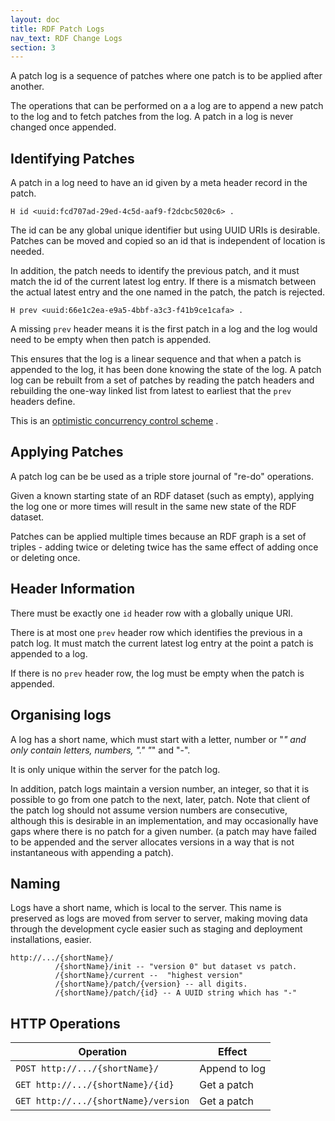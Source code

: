 ```yaml
---
layout: doc
title: RDF Patch Logs
nav_text: RDF Change Logs
section: 3
---
```


A patch log is a sequence of patches where one patch is to be applied after another.

The operations that can be performed on a a log are to append a new patch to
the log and to fetch patches from the log. A patch in a log is never changed once appended.

## Identifying Patches

A patch in a log need to have an id given by a meta header record in the patch.

```
H id <uuid:fcd707ad-29ed-4c5d-aaf9-f2dcbc5020c6> .
```

The id can be any global unique identifier but using UUID URIs is desirable.
Patches can be moved and copied so an id that is independent of location is needed.

In addition, the patch needs to identify the previous patch, and it must match the id
of the current latest log entry. If there is a mismatch between the actual latest entry
and the one named in the patch, the patch is rejected.

```
H prev <uuid:66e1c2ea-e9a5-4bbf-a3c3-f41b9ce1cafa> .
```

A missing `prev` header means it is the first patch in a log and the log would need to be empty
when then patch is appended.

This ensures that the log is a linear sequence and that when a patch is appended
to the log, it has been done knowing the state of the log.
A patch log can be rebuilt from a set of patches by reading the patch headers and
rebuilding the one-way linked list from latest to earliest that the `prev` headers
define.

This is an [optimistic concurrency control scheme](https://en.wikipedia.org/wiki/Optimistic_concurrency_control_) .

## Applying Patches

A patch log can be be used as a triple store journal of "re-do" operations.

Given a known starting state of an RDF dataset (such as empty), applying the log one
or more times will result in the same new state of the RDF dataset.

Patches can be applied multiple times because an RDF graph is a set of triples -
adding twice or deleting twice has the same effect of adding once or deleting once.

## Header Information

There must be exactly one `id` header row with a globally unique URI.

There is at most one `prev` header row which identifies the previous in
a patch log. It must match the current latest log entry at the point a patch is
appended to a log.

If there is no `prev` header row, the log must be empty when the patch is appended.

## Organising logs

A log has a short name, which must start with a letter, number or "_" and
only contain letters, numbers, "."  "_" and "-".

It is only unique within the server for the patch log.

In addition, patch logs maintain a version number, an integer, so that it is
possible to go from one patch to the next, later, patch.  Note that client of the patch
log should not assume version numbers are consecutive, although this is desirable in an
implementation, and may occasionally have gaps where there is no patch for a given number.
(a patch may have failed to be appended and the server allocates versions in a way that
is not instantaneous with appending a patch).

## Naming

Logs have a short name, which is local to the server.
This name is preserved as logs are moved from server to server,
making moving data through the development cycle easier such as
staging and deployment installations, easier.

```
http://.../{shortName}/
          /{shortName}/init -- "version 0" but dataset vs patch.
          /{shortName}/current --  "highest version"
          /{shortName}/patch/{version} -- all digits.
          /{shortName}/patch/{id} -- A UUID string which has "-"
```

## HTTP Operations

|Operation                              | Effect        |
| ---------                             | ------        |
| `POST http://.../{shortName}/`        | Append to log |
| `GET http://.../{shortName}/{id}`     | Get a patch   |
| `GET http://.../{shortName}/version`  | Get a patch   |
